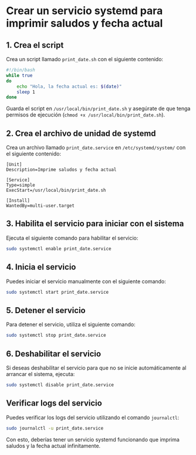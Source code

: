 # Crear un servicio systemd para imprimir saludos y fecha actual

## 1. Crea el script

Crea un script llamado `print_date.sh` con el siguiente contenido:

```bash
#!/bin/bash
while true
do
    echo "Hola, la fecha actual es: $(date)"
    sleep 1
done
```

Guarda el script en `/usr/local/bin/print_date.sh` y asegúrate de que tenga permisos de ejecución (`chmod +x /usr/local/bin/print_date.sh`).

## 2. Crea el archivo de unidad de systemd

Crea un archivo llamado `print_date.service` en `/etc/systemd/system/` con el siguiente contenido:

```plaintext
[Unit]
Description=Imprime saludos y fecha actual

[Service]
Type=simple
ExecStart=/usr/local/bin/print_date.sh

[Install]
WantedBy=multi-user.target
```

## 3. Habilita el servicio para iniciar con el sistema

Ejecuta el siguiente comando para habilitar el servicio:

```bash
sudo systemctl enable print_date.service
```

## 4. Inicia el servicio

Puedes iniciar el servicio manualmente con el siguiente comando:

```bash
sudo systemctl start print_date.service
```

## 5. Detener el servicio

Para detener el servicio, utiliza el siguiente comando:

```bash
sudo systemctl stop print_date.service
```

## 6. Deshabilitar el servicio

Si deseas deshabilitar el servicio para que no se inicie automáticamente al arrancar el sistema, ejecuta:

```bash
sudo systemctl disable print_date.service
```

## Verificar logs del servicio

Puedes verificar los logs del servicio utilizando el comando `journalctl`:

```bash
sudo journalctl -u print_date.service
```

Con esto, deberías tener un servicio systemd funcionando que imprima saludos y la fecha actual infinitamente.